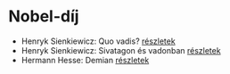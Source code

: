 # Nobel-díj

- Henryk Sienkiewicz: Quo vadis? [részletek](_details/%7Bopf.creator%7D.md#id_386)
- Henryk Sienkiewicz: Sivatagon és vadonban [részletek](_details/%7Bopf.creator%7D.md#id_382)
- Hermann Hesse: Demian [részletek](_details/%7Bopf.creator%7D.md#id_399)